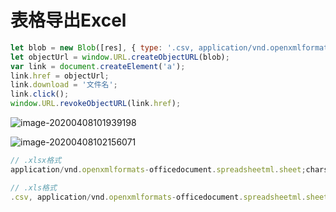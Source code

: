 # 表格导出Excel

```js
let blob = new Blob([res], { type: '.csv, application/vnd.openxmlformats-officedocument.spreadsheetml.sheet, application/vnd.ms-excel.csv, application/vnd.openxmlformats-officedocument.spreadsheetml.sheet, application/vnd.ms-excel' });
let objectUrl = window.URL.createObjectURL(blob);
var link = document.createElement('a');
link.href = objectUrl;
link.download = '文件名';
link.click();
window.URL.revokeObjectURL(link.href);
```

![image-20200408101939198](C:\Users\马睿序\AppData\Roaming\Typora\typora-user-images\image-20200408101939198.png)

![image-20200408102156071](C:\Users\马睿序\AppData\Roaming\Typora\typora-user-images\image-20200408102156071.png)

```js
// .xlsx格式
application/vnd.openxmlformats-officedocument.spreadsheetml.sheet;charset=utf-8

// .xls格式
.csv, application/vnd.openxmlformats-officedocument.spreadsheetml.sheet, application/vnd.ms-excel.csv, application/vnd.openxmlformats-officedocument.spreadsheetml.sheet, application/vnd.ms-excel
```

